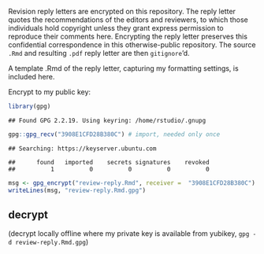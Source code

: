 
Revision reply letters are encrypted on this repository. The reply
letter quotes the recommendations of the editors and reviewers, to which
those individuals hold copyright unless they grant express permission to
reproduce their comments here. Encrypting the reply letter preserves
this confidential correspondence in this otherwise-public repository.
The source `.Rmd` and resulting `.pdf` reply letter are then
`gitignore`’d. 

A template .Rmd of the reply letter, capturing my formatting settings,
is included here.

Encrypt to my public key:

``` r
library(gpg)
```

    ## Found GPG 2.2.19. Using keyring: /home/rstudio/.gnupg

``` r
gpg::gpg_recv("3908E1CFD28B380C") # import, needed only once
```

    ## Searching: https://keyserver.ubuntu.com

    ##      found   imported    secrets signatures    revoked 
    ##          1          0          0          0          0

``` r
msg <- gpg_encrypt("review-reply.Rmd", receiver =  "3908E1CFD28B380C")
writeLines(msg, "review-reply.Rmd.gpg")
```

## decrypt

(decrypt locally offline where my private key is available from yubikey,
`gpg -d review-reply.Rmd.gpg`)
